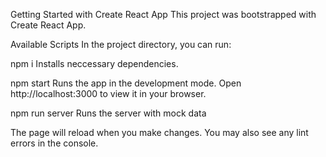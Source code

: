 Getting Started with Create React App
This project was bootstrapped with Create React App.

Available Scripts
In the project directory, you can run:

npm i
Installs neccessary dependencies.

npm start
Runs the app in the development mode.
Open http://localhost:3000 to view it in your browser.

npm run server
Runs the server with mock data

The page will reload when you make changes.
You may also see any lint errors in the console.
